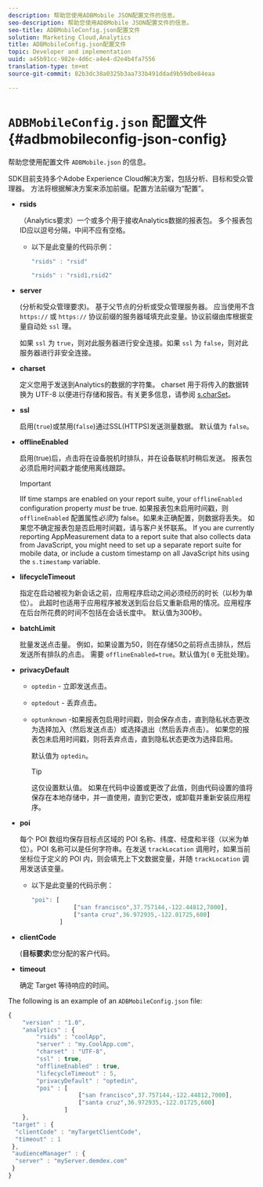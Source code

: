 ```yaml
---
description: 帮助您使用ADBMobile JSON配置文件的信息。
seo-description: 帮助您使用ADBMobile JSON配置文件的信息。
seo-title: ADBMobileConfig.json配置文件
solution: Marketing Cloud,Analytics
title: ADBMobileConfig.json配置文件
topic: Developer and implementation
uuid: a45b91cc-982e-4d6c-a4e4-d2e4b4fa7556
translation-type: tm+mt
source-git-commit: 82b3dc38a0325b3aa733b491ddad9b59dbe84eaa

---
```



# `ADBMobileConfig.json` 配置文件 {#adbmobileconfig-json-config}

帮助您使用配置文件 `ADBMobile.json` 的信息。

SDK目前支持多个Adobe Experience Cloud解决方案，包括分析、目标和受众管理器。 方法将根据解决方案来添加前缀。配置方法前缀为“配置”。

* **rsids**

   （Analytics要求）一个或多个用于接收Analytics数据的报表包。 多个报表包ID应以逗号分隔，中间不应有空格。

   * 以下是此变量的代码示例：

      ```js
      "rsids" : "rsid"
      ```

      ```js
      "rsids" : "rsid1,rsid2"
      ```

* **server**

   (分析和受众管理要求)。 基于父节点的分析或受众管理服务器。 应当使用不含 `https://` 或 `https://` 协议前缀的服务器域填充此变量。协议前缀由库根据变量自动处 `ssl` 理。

   如果 `ssl` 为 `true`，则对此服务器进行安全连接。如果 `ssl` 为 `false`，则对此服务器进行非安全连接。

* **charset**

   定义您用于发送到Analytics的数据的字符集。 charset 用于将传入的数据转换为 UTF-8 以便进行存储和报告。有关更多信息，请参阅 [s.charSet](https://docs.adobe.com/content/help/en/analytics/implementation/vars/config-vars/charset.html)。

* **ssl**

   启用(`true`)或禁用(`false`)通过SSL(HTTPS)发送测量数据。 默认值为 `false`。

* **offlineEnabled**

   启用(true)后，点击将在设备脱机时排队，并在设备联机时稍后发送。 报表包必须启用时间戳才能使用离线跟踪。

   >[!IMPORTANT]
   >
   >IIf time stamps are enabled on your report suite, your `offlineEnabled` configuration property *must* be true. 如果报表包未启用时间戳，则 `offlineEnabled` 配置属性&#x200B;*必须*&#x200B;为 false。如果未正确配置，则数据将丢失。 如果您不确定报表包是否启用时间戳，请与客户关怀联系。 If you are currently reporting AppMeasurement data to a report suite that also collects data from JavaScript, you might need to set up a separate report suite for mobile data, or include a custom timestamp on all JavaScript hits using the `s.timestamp` variable.

* **lifecycleTimeout**

   指定在启动被视为新会话之前，应用程序启动之间必须经历的时长（以秒为单位）。 此超时也适用于应用程序被发送到后台后又重新启用的情况。应用程序在后台所花费的时间不包括在会话长度中。 默认值为300秒。

* **batchLimit**

   批量发送点击量。 例如，如果设置为50，则在存储50之前将点击排队，然后发送所有排队的点击。 需要 `offlineEnabled=true`。默认值为( `0` 无批处理)。

* **privacyDefault**

   * `optedin` - 立即发送点击。
   * `optedout` - 丢弃点击。
   * `optunknown` -如果报表包启用时间戳，则会保存点击，直到隐私状态更改为选择加入（然后发送点击）或选择退出（然后丢弃点击）。 如果您的报表包未启用时间戳，则将丢弃点击，直到隐私状态更改为选择启用。

      默认值为 `optedin`。

      >[!TIP]
      >
      >这仅设置默认值。 如果在代码中设置或更改了此值，则由代码设置的值将保存在本地存储中，并一直使用，直到它更改，或卸载并重新安装应用程序。

* **poi**

   每个 POI 数组均保存目标点区域的 POI 名称、纬度、经度和半径（以米为单位）。POI 名称可以是任何字符串。在发送 `trackLocation` 调用时，如果当前坐标位于定义的 POI 内，则会填充上下文数据变量，并随 `trackLocation` 调用发送该变量。

   * 以下是此变量的代码示例：

      ```js
      "poi": [
                  ["san francisco",37.757144,-122.44812,7000], 
                  ["santa cruz",36.972935,-122.01725,600] 
              ]
      ```

* **clientCode**

   (**目标要求**)您分配的客户代码。

* **timeout**

   确定 Target 等待响应的时间。

The following is an example of an `ADBMobileConfig.json` file:

```js
{ 
    "version" : "1.0", 
    "analytics" : { 
        "rsids" : "coolApp", 
        "server" : "my.CoolApp.com", 
        "charset" : "UTF-8", 
        "ssl" : true, 
        "offlineEnabled" : true, 
        "lifecycleTimeout" : 5, 
        "privacyDefault" : "optedin", 
        "poi" : [ 
                    ["san francisco",37.757144,-122.44812,7000], 
                    ["santa cruz",36.972935,-122.01725,600] 
                ] 
    }, 
 "target" : { 
  "clientCode" : "myTargetClientCode", 
  "timeout" : 1 
 }, 
 "audienceManager" : { 
  "server" : "myServer.demdex.com" 
 } 
}
```

